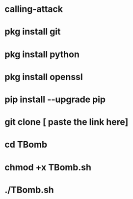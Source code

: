# calling-attack

# pkg install git
# pkg install python
# pkg install openssl
# pip install --upgrade pip
# git clone [ paste the link here]
# cd TBomb
# chmod +x TBomb.sh
# ./TBomb.sh
